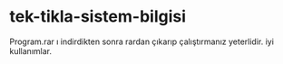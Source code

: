 # tek-tikla-sistem-bilgisi
Program.rar ı indirdikten sonra rardan çıkarıp çalıştırmanız yeterlidir. 
iyi kullanımlar.
